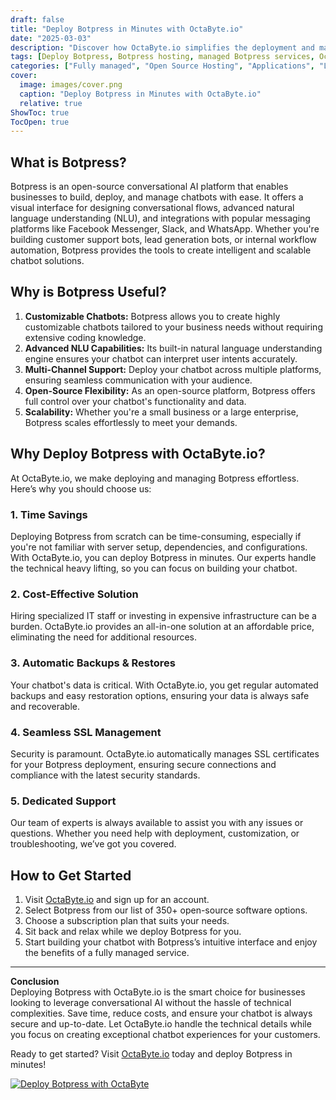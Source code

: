 ```yaml
---
draft: false
title: "Deploy Botpress in Minutes with OctaByte.io"
date: "2025-03-03"
description: "Discover how OctaByte.io simplifies the deployment and management of Botpress, a powerful open-source conversational AI platform. Save time, reduce costs, and enjoy seamless automation with our fully managed services."
tags: [Deploy Botpress, Botpress hosting, managed Botpress services, OctaByte, open-source chatbot platform, conversational AI deployment, automated Botpress setup, managed open-source software, Botpress benefits, secure Botpress hosting]
categories: ["Fully managed", "Open Source Hosting", "Applications", "Live Chat", "Customer Support", "Botpress"]
cover:
  image: images/cover.png
  caption: "Deploy Botpress in Minutes with OctaByte.io"
  relative: true
ShowToc: true
TocOpen: true
---
```



## What is Botpress?

Botpress is an open-source conversational AI platform that enables businesses to build, deploy, and manage chatbots with ease. It offers a visual interface for designing conversational flows, advanced natural language understanding (NLU), and integrations with popular messaging platforms like Facebook Messenger, Slack, and WhatsApp. Whether you're building customer support bots, lead generation bots, or internal workflow automation, Botpress provides the tools to create intelligent and scalable chatbot solutions.

## Why is Botpress Useful?

1. **Customizable Chatbots:** Botpress allows you to create highly customizable chatbots tailored to your business needs without requiring extensive coding knowledge.  
2. **Advanced NLU Capabilities:** Its built-in natural language understanding engine ensures your chatbot can interpret user intents accurately.  
3. **Multi-Channel Support:** Deploy your chatbot across multiple platforms, ensuring seamless communication with your audience.  
4. **Open-Source Flexibility:** As an open-source platform, Botpress offers full control over your chatbot's functionality and data.  
5. **Scalability:** Whether you're a small business or a large enterprise, Botpress scales effortlessly to meet your demands.

## Why Deploy Botpress with OctaByte.io?

At OctaByte.io, we make deploying and managing Botpress effortless. Here’s why you should choose us:

### 1. **Time Savings**  
Deploying Botpress from scratch can be time-consuming, especially if you're not familiar with server setup, dependencies, and configurations. With OctaByte.io, you can deploy Botpress in minutes. Our experts handle the technical heavy lifting, so you can focus on building your chatbot.

### 2. **Cost-Effective Solution**  
Hiring specialized IT staff or investing in expensive infrastructure can be a burden. OctaByte.io provides an all-in-one solution at an affordable price, eliminating the need for additional resources.

### 3. **Automatic Backups & Restores**  
Your chatbot's data is critical. With OctaByte.io, you get regular automated backups and easy restoration options, ensuring your data is always safe and recoverable.

### 4. **Seamless SSL Management**  
Security is paramount. OctaByte.io automatically manages SSL certificates for your Botpress deployment, ensuring secure connections and compliance with the latest security standards.

### 5. **Dedicated Support**  
Our team of experts is always available to assist you with any issues or questions. Whether you need help with deployment, customization, or troubleshooting, we’ve got you covered.

## How to Get Started

1. Visit [OctaByte.io](https://octabyte.io) and sign up for an account.  
2. Select Botpress from our list of 350+ open-source software options.  
3. Choose a subscription plan that suits your needs.  
4. Sit back and relax while we deploy Botpress for you.  
5. Start building your chatbot with Botpress’s intuitive interface and enjoy the benefits of a fully managed service.

---

**Conclusion**  
Deploying Botpress with OctaByte.io is the smart choice for businesses looking to leverage conversational AI without the hassle of technical complexities. Save time, reduce costs, and ensure your chatbot is always secure and up-to-date. Let OctaByte.io handle the technical details while you focus on creating exceptional chatbot experiences for your customers.

Ready to get started? Visit [OctaByte.io](https://octabyte.io) today and deploy Botpress in minutes!

[![Deploy Botpress with OctaByte](/images/deploy-on-octabyte.png)](https://octabyte.io/fully-managed-open-source-services/applications/live-chat/botpress)